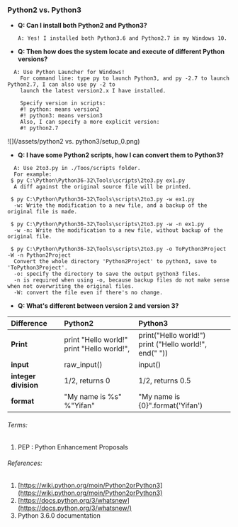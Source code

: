 ### Python2 vs. Python3

* **Q: Can I install both Python2 and Python3?**

  ```
  A: Yes! I installed both Python3.6 and Python2.7 in my Windows 10.
  ```

* **Q: Then how does the system locate and execute of different Python versions?**
```
  A: Use Python Launcher for Windows! 
    For command line: type py to launch Python3, and py -2.7 to launch Python2.7, I can also use py -2 to 
    launch the latest version2.x I have installed.

    Specify version in scripts: 
    #! python: means version2
    #! python3: means version3
    Also, I can specify a more explicit version:
    #! python2.7
```
![](/assets/python2 vs. python3/setup_0.png)

* **Q: I have some Python2 scripts, how I can convert them to Python3?**
```
  A: Use 2to3.py in ./Toos/scripts folder.
  For example: 
 $ py C:\Python\Python36-32\Tools\scripts\2to3.py ex1.py
  A diff against the original source file will be printed. 
 
 $ py C:\Python\Python36-32\Tools\scripts\2to3.py -w ex1.py
  -w: Write the modification to a new file, and a backup of the original file is made.
 
 $ py C:\Python\Python36-32\Tools\scripts\2to3.py -w -n ex1.py
  -w -n: Write the modification to a new file, without backup of the original file.
 
 $ py C:\Python\Python36-32\Tools\scripts\2to3.py -o ToPython3Project -W -n Python2Project 
  Convert the whole directory 'Python2Project' to python3, save to 'ToPython3Project'.
  -o: specify the directory to save the output python3 files.
  -n is required when using -o, because backup files do not make sense when not overwriting the original files.
  -W: convert the file even if there's no change.
```

* **Q: What's different between version 2 and version 3?**

|Difference|Python2|Python3|
| :---- | :-------- |:--------|
|**Print**|print "Hello world!"<br>print "Hello world!", | print\("Hello world!"\)<br>print \("Hello world!", end\(" "\)\) |
|**input**|raw\_input\(\) | input\(\) |
|**integer division**|1/2, returns 0 | 1/2, returns 0.5|
|**format**|"My name is %s" %"Yifan" | "My name is {0}".format\('Yifan'\) |

###### Terms:

1. PEP : Python Enhancement Proposals

###### References:

1. [https://wiki.python.org/moin/Python2orPython3](https://wiki.python.org/moin/Python2orPython3)
2. [https://docs.python.org/3/whatsnew](https://docs.python.org/3/whatsnew/)
3. Python 3.6.0 documentation



